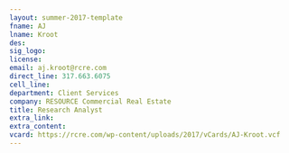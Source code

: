 ```yaml
---
layout: summer-2017-template 
fname: AJ
lname: Kroot
des: 
sig_logo: 
license: 
email: aj.kroot@rcre.com
direct_line: 317.663.6075
cell_line: 
department: Client Services
company: RESOURCE Commercial Real Estate
title: Research Analyst
extra_link: 
extra_content: 
vcard: https://rcre.com/wp-content/uploads/2017/vCards/AJ-Kroot.vcf
---
```

